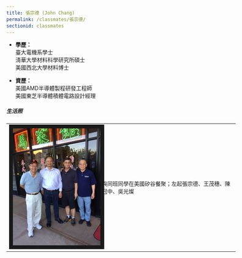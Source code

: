 ```yaml
---
title: 張宗德 (John Chang)
permalink: /classmates/張宗德/
sectionid: classmates
---
```


- **學歷：**<br />
  臺大電機系學士<br />
  淸華大學材料科學研究所碩士<br />
  美國西北大學材料博士

- **資歷：**<br />
  美國AMD半導體製程研發工程師<br />
  美國東芝半導體積體電路設計經理

##### 生活照

<table style="width: 600px">
  <tr>
   <td>
   <img src="/img/life_張宗德_classmate.jpg"
        alt="張宗德 with classmates"
        width="260" border="10" />
   </td>
   <td class="photo-text">
     與同班同學在美國矽谷餐聚；左起張宗德、王茂穗、陳冠中、吳光燦
   </td>
  </tr>
</table>

